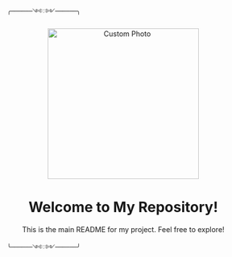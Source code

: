        ╭──────༺♡༻──────╮ 
       
<p align="center">
  <img src="your-image.jpg" alt="Custom Photo" width="300"/>
</p>

<h1 align="center">Welcome to My Repository!</h1>

<p align="center">
  This is the main README for my project.  
  Feel free to explore!
</p>

       ╰──────༺♡༻──────╯
